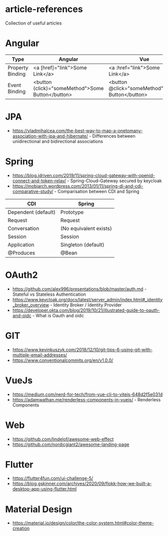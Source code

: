 # article-references
Collection of useful articles


# Angular
| Type | Angular        | Vue           |
| ------------- | ------------- |-------------|
| Property Binding | \<a [href]="link">Some Link\</a> | \<a :href="link">Some Link\</a> |
| Event Binding | \<button (click)="someMethod">Some Button\</button> | \<button @click="someMethod">Some Button\</button> |

# JPA
* https://vladmihalcea.com/the-best-way-to-map-a-onetomany-association-with-jpa-and-hibernate/ - Differences between unidirectional and bidirectional associations

# Spring
* https://blog.jdriven.com/2019/11/spring-cloud-gateway-with-openid-connect-and-token-relay/ - Spring-Cloud-Gateway secured by keycloak
* https://mobiarch.wordpress.com/2013/01/11/spring-di-and-cdi-comparative-study/ - Comparisation between CDI and Spring

| CDI        | Spring           |
| ------------- |-------------|
| Dependent (default) | Prototype |
| Request| Request|
| Conversation | (No equivalent exists) |
| Session | Session |
| Application | Singleton (default) |
| @Produces | @Bean |

# OAuth2
* https://github.com/alex996/presentations/blob/master/auth.md - Stateful vs Stateless Authentication
* https://www.keycloak.org/docs/latest/server_admin/index.html#_identity_broker_overview - Identity Broker / Identity Provider
* https://developer.okta.com/blog/2019/10/21/illustrated-guide-to-oauth-and-oidc - What is Oauth and oidc

# GIT
* https://www.kevinkuszyk.com/2018/12/10/git-tips-6-using-git-with-multiple-email-addresses/
* https://www.conventionalcommits.org/en/v1.0.0/

# VueJs
* https://medium.com/nerd-for-tech/from-vue-cli-to-vitejs-648d2f5e031d
* https://adamwathan.me/renderless-components-in-vuejs/ - Renderless Components

# Web
* https://github.com/lindelof/awesome-web-effect
* https://github.com/nordicgiant2/awesome-landing-page

# Flutter
* https://flutter4fun.com/ui-challenge-5/
* https://blog.gskinner.com/archives/2020/09/flokk-how-we-built-a-desktop-app-using-flutter.html

# Material Design
* https://material.io/design/color/the-color-system.html#color-theme-creation
